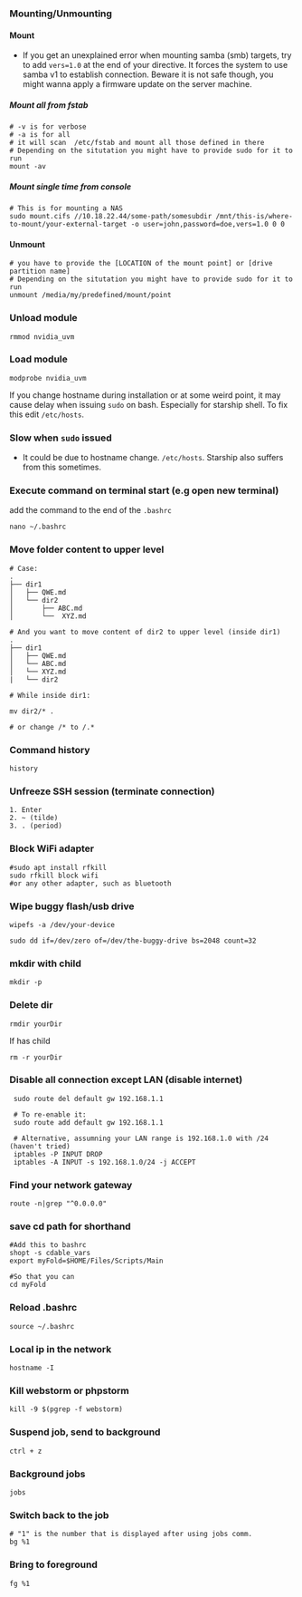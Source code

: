 ### Mounting/Unmounting
#### Mount

- If you get an unexplained error when mounting samba (smb) targets, try to add `vers=1.0` at the end of your directive. It forces the system to use samba v1 to establish connection. Beware it is not safe though, you might wanna apply a firmware update on the server machine.

##### Mount all from fstab
```
# -v is for verbose
# -a is for all 
# it will scan  /etc/fstab and mount all those defined in there
# Depending on the situtation you might have to provide sudo for it to run
mount -av 
```

##### Mount single time from console 
```
# This is for mounting a NAS
sudo mount.cifs //10.18.22.44/some-path/somesubdir /mnt/this-is/where-to-mount/your-external-target -o user=john,password=doe,vers=1.0 0 0
```



#### Unmount
```
# you have to provide the [LOCATION of the mount point] or [drive partition name]
# Depending on the situtation you might have to provide sudo for it to run
unmount /media/my/predefined/mount/point
```







### Unload module
```
rmmod nvidia_uvm
```

### Load module
```
modprobe nvidia_uvm
```


If you change hostname during installation or at some weird point, it may cause delay when issuing ```sudo``` on bash. Especially for starship shell. To fix this edit ```/etc/hosts```.

### Slow when `sudo` issued
- It could be due to hostname change. ```/etc/hosts```. Starship also suffers from this sometimes.


### Execute command on terminal start (e.g open new terminal)
add the command to the end of the ```.bashrc```
```
nano ~/.bashrc
```



### Move folder content to upper level

```
# Case:
.
├── dir1
│   ├── QWE.md
│   └── dir2
│       ├── ABC.md
│       └──  XYZ.md
```

```
# And you want to move content of dir2 to upper level (inside dir1)
.
├── dir1
│   ├── QWE.md
│   └── ABC.md
│   └── XYZ.md
|   └── dir2
```

```
# While inside dir1:

mv dir2/* .

# or change /* to /.*
```


### Command history
```
history
```


### Unfreeze SSH session (terminate connection)
```
1. Enter
2. ~ (tilde)
3. . (period)
```

### Block WiFi adapter
```
#sudo apt install rfkill
sudo rfkill block wifi
#or any other adapter, such as bluetooth
```


### Wipe buggy flash/usb drive
```
wipefs -a /dev/your-device 

```
```
sudo dd if=/dev/zero of=/dev/the-buggy-drive bs=2048 count=32
```

### mkdir with child
```
mkdir -p 
```

### Delete dir
```
rmdir yourDir
```

If has child

```
rm -r yourDir
```

### Disable all connection except LAN (disable internet)
```
 sudo route del default gw 192.168.1.1

 # To re-enable it:
 sudo route add default gw 192.168.1.1
``` 
```
 # Alternative, assumning your LAN range is 192.168.1.0 with /24 (haven't tried)
 iptables -P INPUT DROP
 iptables -A INPUT -s 192.168.1.0/24 -j ACCEPT
```
 
 


### Find your network gateway
```
route -n|grep "^0.0.0.0"
```

### save cd path for shorthand
```
#Add this to bashrc
shopt -s cdable_vars
export myFold=$HOME/Files/Scripts/Main

#So that you can
cd myFold
```

### Reload .bashrc
```
source ~/.bashrc
```

### Local ip in the network
```
hostname -I
```

### Kill webstorm or phpstorm
```
kill -9 $(pgrep -f webstorm)
```

### Suspend job, send to background
```
ctrl + z
```

### Background jobs
```
jobs
```


### Switch back to the job
```
# "1" is the number that is displayed after using jobs comm.
bg %1 
```

### Bring to foreground
```
fg %1
```

